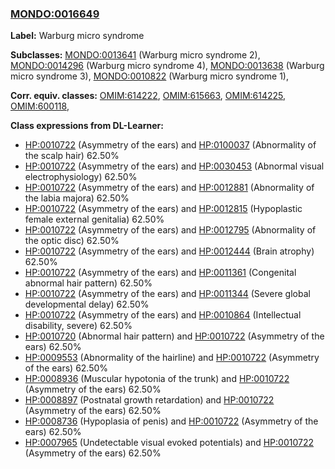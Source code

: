 
### [MONDO:0016649](http://purl.obolibrary.org/obo/MONDO_0016649)
**Label:** Warburg micro syndrome

**Subclasses:** [MONDO:0013641](http://purl.obolibrary.org/obo/MONDO_0013641) (Warburg micro syndrome 2), [MONDO:0014296](http://purl.obolibrary.org/obo/MONDO_0014296) (Warburg micro syndrome 4), [MONDO:0013638](http://purl.obolibrary.org/obo/MONDO_0013638) (Warburg micro syndrome 3), [MONDO:0010822](http://purl.obolibrary.org/obo/MONDO_0010822) (Warburg micro syndrome 1), 

**Corr. equiv. classes:** [OMIM:614222](http://purl.obolibrary.org/obo/OMIM_614222), [OMIM:615663](http://purl.obolibrary.org/obo/OMIM_615663), [OMIM:614225](http://purl.obolibrary.org/obo/OMIM_614225), [OMIM:600118](http://purl.obolibrary.org/obo/OMIM_600118), 

**Class expressions from DL-Learner:**

- [HP:0010722](http://purl.obolibrary.org/obo/HP_0010722) (Asymmetry of the ears) and [HP:0100037](http://purl.obolibrary.org/obo/HP_0100037) (Abnormality of the scalp hair) 62.50%
- [HP:0010722](http://purl.obolibrary.org/obo/HP_0010722) (Asymmetry of the ears) and [HP:0030453](http://purl.obolibrary.org/obo/HP_0030453) (Abnormal visual electrophysiology) 62.50%
- [HP:0010722](http://purl.obolibrary.org/obo/HP_0010722) (Asymmetry of the ears) and [HP:0012881](http://purl.obolibrary.org/obo/HP_0012881) (Abnormality of the labia majora) 62.50%
- [HP:0010722](http://purl.obolibrary.org/obo/HP_0010722) (Asymmetry of the ears) and [HP:0012815](http://purl.obolibrary.org/obo/HP_0012815) (Hypoplastic female external genitalia) 62.50%
- [HP:0010722](http://purl.obolibrary.org/obo/HP_0010722) (Asymmetry of the ears) and [HP:0012795](http://purl.obolibrary.org/obo/HP_0012795) (Abnormality of the optic disc) 62.50%
- [HP:0010722](http://purl.obolibrary.org/obo/HP_0010722) (Asymmetry of the ears) and [HP:0012444](http://purl.obolibrary.org/obo/HP_0012444) (Brain atrophy) 62.50%
- [HP:0010722](http://purl.obolibrary.org/obo/HP_0010722) (Asymmetry of the ears) and [HP:0011361](http://purl.obolibrary.org/obo/HP_0011361) (Congenital abnormal hair pattern) 62.50%
- [HP:0010722](http://purl.obolibrary.org/obo/HP_0010722) (Asymmetry of the ears) and [HP:0011344](http://purl.obolibrary.org/obo/HP_0011344) (Severe global developmental delay) 62.50%
- [HP:0010722](http://purl.obolibrary.org/obo/HP_0010722) (Asymmetry of the ears) and [HP:0010864](http://purl.obolibrary.org/obo/HP_0010864) (Intellectual disability, severe) 62.50%
- [HP:0010720](http://purl.obolibrary.org/obo/HP_0010720) (Abnormal hair pattern) and [HP:0010722](http://purl.obolibrary.org/obo/HP_0010722) (Asymmetry of the ears) 62.50%
- [HP:0009553](http://purl.obolibrary.org/obo/HP_0009553) (Abnormality of the hairline) and [HP:0010722](http://purl.obolibrary.org/obo/HP_0010722) (Asymmetry of the ears) 62.50%
- [HP:0008936](http://purl.obolibrary.org/obo/HP_0008936) (Muscular hypotonia of the trunk) and [HP:0010722](http://purl.obolibrary.org/obo/HP_0010722) (Asymmetry of the ears) 62.50%
- [HP:0008897](http://purl.obolibrary.org/obo/HP_0008897) (Postnatal growth retardation) and [HP:0010722](http://purl.obolibrary.org/obo/HP_0010722) (Asymmetry of the ears) 62.50%
- [HP:0008736](http://purl.obolibrary.org/obo/HP_0008736) (Hypoplasia of penis) and [HP:0010722](http://purl.obolibrary.org/obo/HP_0010722) (Asymmetry of the ears) 62.50%
- [HP:0007965](http://purl.obolibrary.org/obo/HP_0007965) (Undetectable visual evoked potentials) and [HP:0010722](http://purl.obolibrary.org/obo/HP_0010722) (Asymmetry of the ears) 62.50%


